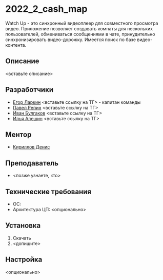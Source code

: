 # 2022_2_cash_map
Watch Up - это синхронный видеоплеер для совместного просмотра видео. Приложение позволяет создавать комнаты для нескольких пользователей, обмениваться сообщениями в чате, принудительно синхронизировать видео-дорожку. Имеется поиск по базе видео-контента.

## Описание
<вставьте описание>

## Разработчики
- [Егор Ларкин](#тут_ссылка) <вставьте ссылку на ТГ> - капитан команды
- [Павел Репин](#тут_ссылка) <вставьте ссылку на ТГ>
- [Иван Булгаков](#тут_ссылка) <вставьте ссылку на ТГ>
- [Илья Алешин](#тут_ссылка) <вставьте ссылку на ТГ>

## Ментор
- [Кириллов Денис](https://t.me/denactive)

## Преподаватель
- <позже узнаете, кто>

## Технические требования
- ОС:
- Архитектура ЦП:
<опционально>

## Установка
1. Скачать
2. <допишите>

## Настройка
<опционально>
